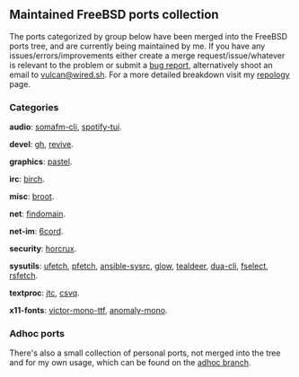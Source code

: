 ## Maintained FreeBSD ports collection

The ports categorized by group below have been merged into the FreeBSD ports tree, and are currently being maintained by me. If you have any issues/errors/improvements either create a merge request/issue/whatever is relevant to the problem or submit a [bug report](https://bugs.freebsd.org/bugzilla/), alternatively shoot an email to [vulcan@wired.sh](mailto:vulcan@wired.sh). For a more detailed breakdown visit my [repology](https://repology.org/maintainer/vulcan%40wired.sh) page.

### Categories

**audio**: [somafm-cli](https://www.freshports.org/audio/somafm-cli/), [spotify-tui](https://www.freshports.org/audio/spotify-tui/).

**devel**: [gh](https://www.freshports.org/devel/gh/), [revive](https://www.freshports.org/devel/revive/).

**graphics**: [pastel](https://www.freshports.org/graphics/pastel/).

**irc**: [birch](https://www.freshports.org/irc/birch/).

**misc**: [broot](https://www.freshports.org/misc/broot/).

**net**: [findomain](https://www.freshports.org/net/findomain/).

**net-im**: [6cord](https://www.freshports.org/net-im/6cord/).

**security**: [horcrux](https://www.freshports.org/security/horcrux/).

**sysutils**: [ufetch](https://www.freshports.org/sysutils/ufetch/), [pfetch](https://www.freshports.org/sysutils/pfetch/), [ansible-sysrc](https://www.freshports.org/sysutils/ansible-sysrc/), [glow](https://www.freshports.org/sysutils/glow/), [tealdeer](https://www.freshports.org/sysutils/tealdeer/), [dua-cli](https://www.freshports.org/sysutils/dua-cli/), [fselect](https://www.freshports.org/sysutils/fselect/), [rsfetch](http://freshports.org/sysutils/rsfetch/).

**textproc**: [jtc](https://www.freshports.org/textproc/jtc/), [csvq](https://www.freshports.org/textproc/csvq/).

**x11-fonts**: [victor-mono-ttf](https://www.freshports.org/x11-fonts/victor-mono-ttf/), [anomaly-mono](https://www.freshports.org/x11-fonts/anomaly-mono/).

### Adhoc ports

There's also a small collection of personal ports, not merged into the tree and for my own usage, which can be found on the [adhoc branch](https://gitlab.com/lcook/ports/tree/adhoc).
